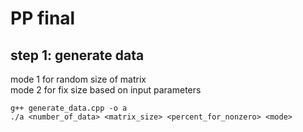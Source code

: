 # PP final
## step 1: generate data  
mode 1 for random size of matrix  
mode 2 for fix size based on input parameters  
```
g++ generate_data.cpp -o a
./a <number_of_data> <matrix_size> <percent_for_nonzero> <mode>
```
